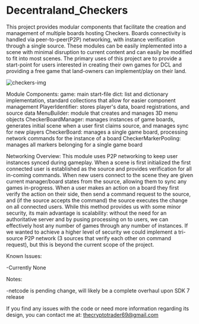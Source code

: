 # Decentraland_Checkers
  This project provides modular components that facilitate the creation and management of multiple boards hosting Checkers. Boards connectivity is handled via peer-to-peer(P2P) networking, with instance verification through a single source. These modules can be easily implemented into a scene with minimal disruption to current content and can easily be modified to fit into most scenes. The primary uses of this project are to provide a start-point for users interested in creating their own games for DCL and providing a free game that land-owners can implement/play on their land.

![checkers-img](https://user-images.githubusercontent.com/91359820/204644044-3b4d0b06-081b-4860-9940-e5bd8515aab3.png)

Module Components:
  game: main start-file
  dict: list and dictionary implementation, standard collections that allow for easier component management
  PlayerIdentifier: stores player's data, board registrations, and source data
  MenuBuilder: module that creates and manages 3D menu objects
  CheckerBoardManager: manages instances of game boards, generates initial scene when a user first claims source, and manages sync for new players
  CheckerBoard: manages a single game board, processing network commands for the instance of a board
  CheckerMarkerPooling: manages all markers belonging for a single game board

Networking Overview:
  This module uses P2P networking to keep user instances synced during gameplay. When a scene is first initialized the first connected user is established as the source and provides verification for all in-coming commands. When new users connect to the scene they are given current manager/board states from the source, allowing them to sync any games in-progress. When a user makes an action on a board they first verify the action on their side, then send a command request to the source, and (if the source accepts the command) the source executes the change on all connected users.
    While this method provides us with some minor security, its main advantage is scalability: without the need for an authoritative server and by pusing processing on to users, we can effectively host any number of games through any number of instances. If we wanted to achieve a higher level of security we could implement a tri-source P2P network (3 sources that verify each other on command request), but this is beyond the current scope of the project.

Known Issues:

  -Currently None

Notes:

  -netcode is pending change, will likely be a complete overhaul upon SDK 7 release

If you find any issues with the code or need more information regarding its design, you can contact me at: thecryptotrader69@gmail.com
